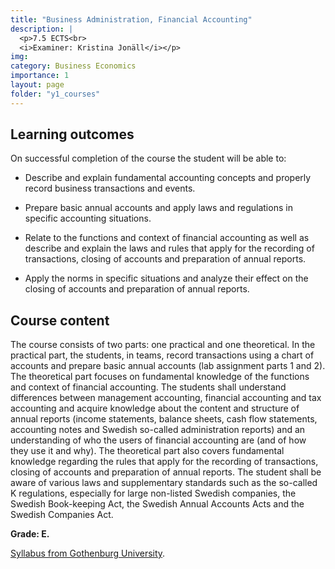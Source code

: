 ```yaml
---
title: "Business Administration, Financial Accounting"
description: |
  <p>7.5 ECTS<br>
  <i>Examiner: Kristina Jonäll</i></p>
img:
category: Business Economics
importance: 1
layout: page
folder: "y1_courses"
---
```


## Learning outcomes

On successful completion of the course the student will be able to:

- Describe and explain fundamental accounting concepts and properly record
  business transactions and events.

- Prepare basic annual accounts and apply laws and regulations in specific
  accounting situations.

- Relate to the functions and context of financial accounting as well as describe and
  explain the laws and rules that apply for the recording of transactions, closing of
  accounts and preparation of annual reports.

- Apply the norms in specific situations and analyze their effect on the closing of
  accounts and preparation of annual reports.

## Course content

The course consists of two parts: one practical and one theoretical. In the practical part,
the students, in teams, record transactions using a chart of accounts and prepare basic
annual accounts (lab assignment parts 1 and 2). The theoretical part focuses on
fundamental knowledge of the functions and context of financial accounting. The
students shall understand differences between management accounting, financial
accounting and tax accounting and acquire knowledge about the content and structure
of annual reports (income statements, balance sheets, cash flow statements, accounting
notes and Swedish so-called administration reports) and an understanding of who the
users of financial accounting are (and of how they use it and why). The theoretical part
also covers fundamental knowledge regarding the rules that apply for the recording of
transactions, closing of accounts and preparation of annual reports. The student shall be
aware of various laws and supplementary standards such as the so-called K regulations,
especially for large non-listed Swedish companies, the Swedish Book-keeping Act, the
Swedish Annual Accounts Acts and the Swedish Companies Act.

**Grade: E.**

[Syllabus from Gothenburg University](https://kursplaner.gu.se/pdf/kurs/en/FEK103.pdf).
